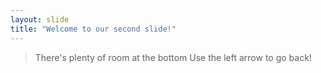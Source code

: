 ```yaml
---
layout: slide
title: "Welcome to our second slide!"
---
```

> There's plenty of room
> at the bottom
Use the left arrow to go back!
